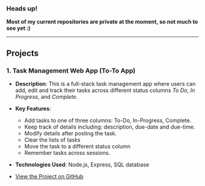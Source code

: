 ### Heads up!
**Most of my current repositories are private at the moment, so not much to see yet :)**

---

## Projects

### 1. Task Management Web App (To-To App)

- **Description**: This is a full-stack task management app where users can add, edit and track their tasks across different status columns *To Do*, *In Progress*, and *Complete*.
  
- **Key Features**:
  - Add tasks to one of three columns: To-Do, In-Progress, Complete.
  - Keep track of details including: description, due-date and due-time.
  - Modify details after posting the task.
  - Clear the lists of tasks
  - Move the task to a different status column
  - Remember tasks across sessions.
    
- **Technologies Used**: Node.js, Express, SQL database
  
- [View the Project on GitHub](https://github.com/InbarMi/ToDo)
